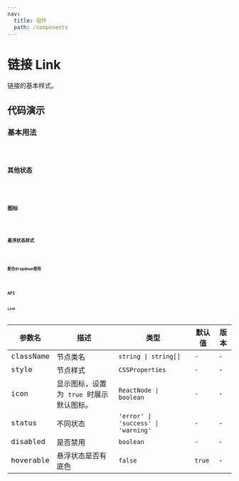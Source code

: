 ```yaml
---
nav:
  title: 组件
  path: /components
---
```


# 链接 Link

链接的基本样式。

## 代码演示

### 基本用法

<code src="./__demo__/basic.demo.tsx" />

### 其他状态

<code src="./__demo__/status.demo.tsx" />

### 图标

<code src="./__demo__/icon.demo.tsx" />

### 悬浮状态样式

<code src="./__demo__/hoverable.demo.tsx" />

### 配合dropdown使用

<code src="./__demo__/dropdown.demo.tsx" />

## API

### Link

|参数名|描述|类型|默认值|版本|
|---|---|---|---|---|
|className|节点类名|`string \| string[]`|`-`|-|
|style|节点样式|`CSSProperties`|`-`|-|
|icon|显示图标，设置为 `true` 时展示默认图标。|`ReactNode \| boolean`|`-`|-|
|status|不同状态|`'error' \| 'success' \| 'warning'`|`-`|-|
|disabled|是否禁用|`boolean`|`-`|-|
|hoverable|悬浮状态是否有底色|`false`|`true`|-|
